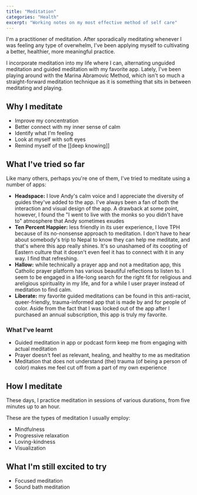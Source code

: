 ```yaml
---
title: "Meditation"
categories: "Health"
excerpt: "Working notes on my most effective method of self care"
---
```

I'm a practitioner of meditation. After sporadically meditating whenever I was feeling any type of overwhelm, I've been applying myself to cultivating a better, healthier, more meaningful practice.

I incorporate meditation into my life where I can, alternating unguided meditation and guided meditation with my favorite app. Lately, I've been playing around with the Marina Abramovic Method, which isn't so much a straight-forward meditation technique as it is something that sits in between meditating and playing.

## Why I meditate
- Improve my concentration
- Better connect with my inner sense of calm
- Identify what I'm feeling
- Look at myself with soft eyes
- Remind myself of the [[deep knowing]]

## What I've tried so far
Like many others, perhaps you're one of them, I've tried to meditate using a number of apps:
- **Headspace:** I love Andy's calm voice and I appreciate the diversity of guides they've added to the app. I've always been a fan of both the interaction and visual design of the app. A drawback at some point, however, I found the "I went to live with the monks so you didn't have to" atmosphere that Andy sometimes exudes
- **Ten Percent Happier:** less friendly in its user experience, I love TPH because of its no-nonsense approach to meditation. I don't have to hear about somebody's trip to Nepal to know they can help me meditate, and that's where this app really shines. It's so unashamed of its coopting of Eastern culture that it doesn't even feel it has to connect with it in any way. I find that refreshing. 
- **Hallow:** while technically a prayer app and not a meditation app, this Catholic prayer platform has various beautiful reflections to listen to. I seem to be engaged in a life-long search for the right fit for religious and areligious spirituality in my life, and for a while I user prayer instead of meditation to find calm.
- **Liberate:** my favorite guided meditations can be found in this anti-racist, queer-friendly, trauma-informed app that is made by and for people of color. Aside from the fact that I was locked out of the app after I purchased an annual subscription, this app is truly my favorite.

### What I've learnt
- Guided meditation in app or podcast form keep me from engaging with actual meditation
- Prayer doesn't feel as relevant, healing, and healthy to me as meditation
- Meditation that does not understand (the) trauma (of being a person of color) makes me feel cut off from a part of my own experience

## How I meditate
These days, I practice meditation in sessions of various durations, from five minutes up to an hour. 

These are the types of meditation I usually employ:
- Mindfulness
- Progressive relaxation
- Loving-kindness 
- Visualization

## What I'm still excited to try
- Focused meditation
- Sound bath meditation